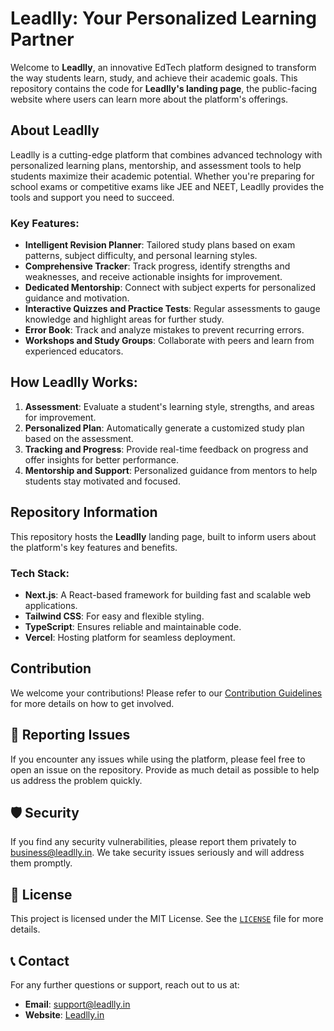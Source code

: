 # Leadlly: Your Personalized Learning Partner

Welcome to **Leadlly**, an innovative EdTech platform designed to transform the way students learn, study, and achieve their academic goals. This repository contains the code for **Leadlly's landing page**, the public-facing website where users can learn more about the platform's offerings.

## About Leadlly

Leadlly is a cutting-edge platform that combines advanced technology with personalized learning plans, mentorship, and assessment tools to help students maximize their academic potential. Whether you're preparing for school exams or competitive exams like JEE and NEET, Leadlly provides the tools and support you need to succeed.

### Key Features:

- **Intelligent Revision Planner**: Tailored study plans based on exam patterns, subject difficulty, and personal learning styles.
- **Comprehensive Tracker**: Track progress, identify strengths and weaknesses, and receive actionable insights for improvement.
- **Dedicated Mentorship**: Connect with subject experts for personalized guidance and motivation.
- **Interactive Quizzes and Practice Tests**: Regular assessments to gauge knowledge and highlight areas for further study.
- **Error Book**: Track and analyze mistakes to prevent recurring errors.
- **Workshops and Study Groups**: Collaborate with peers and learn from experienced educators.

## How Leadlly Works:

1. **Assessment**: Evaluate a student's learning style, strengths, and areas for improvement.
2. **Personalized Plan**: Automatically generate a customized study plan based on the assessment.
3. **Tracking and Progress**: Provide real-time feedback on progress and offer insights for better performance.
4. **Mentorship and Support**: Personalized guidance from mentors to help students stay motivated and focused.

## Repository Information

This repository hosts the **Leadlly** landing page, built to inform users about the platform's key features and benefits.

### Tech Stack:

- **Next.js**: A React-based framework for building fast and scalable web applications.
- **Tailwind CSS**: For easy and flexible styling.
- **TypeScript**: Ensures reliable and maintainable code.
- **Vercel**: Hosting platform for seamless deployment.

## Contribution

We welcome your contributions! Please refer to our [Contribution Guidelines](CONTRIBUTION.md) for more details on how to get involved.

## 🐛 Reporting Issues

If you encounter any issues while using the platform, please feel free to open an issue on the repository. Provide as much detail as possible to help us address the problem quickly.

## 🛡️ Security

If you find any security vulnerabilities, please report them privately to [business@leadlly.in](mailto:business@leadlly.in). We take security issues seriously and will address them promptly.

## 📄 License

This project is licensed under the MIT License. See the [`LICENSE`](./LICENSE) file for more details.

## 📞 Contact

For any further questions or support, reach out to us at:
- **Email**: [support@leadlly.in](mailto:support@leadlly.in)
- **Website**: [Leadlly.in](https://leadlly.in)
